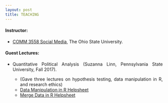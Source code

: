 ```yaml
---
layout: post
title: TEACHING
---
```


<h4> Instructor: </h4>

<ul align='justify'>
  <li><a href = "https://comm.osu.edu/courses/comm-3558">COMM 3558 Social Media</a>, The Ohio State University. </li>
</ul>

<h4> Guest Lectures: </h4>

<ul align='justify'>
  <li>Quantitative Political Analysis (Suzanna Linn, Pennsylvania State University, Fall 2017). </li>
    <ul align='justify'>
      <li>(Gave three lectures on hypothesis testing, data manipulation in R, and research ethics)</li>
      <li><a href="/files/DataInputHelpsheet.nb.html">Data Manipulation in R Helpsheet</a></li>
      <li><a href="/files/MergeDataHelpSheet.nb.html">Merge Data in R Helpsheet</a></li>
    </ul>
</ul>

